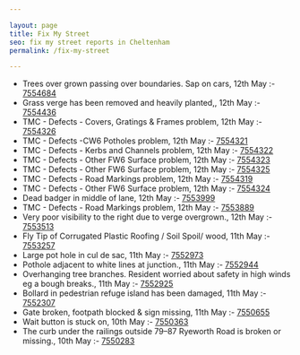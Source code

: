 ```yaml
---

layout: page
title: Fix My Street
seo: fix my street reports in Cheltenham
permalink: /fix-my-street

---
```


<!-- fix_marker starts -->

- Trees over grown passing over boundaries. Sap on cars, 12th May :- [7554684](https://www.fixmystreet.com/report/7554684)
- Grass verge has been removed and heavily planted,, 12th May :- [7554436](https://www.fixmystreet.com/report/7554436)
- TMC - Defects - Covers, Gratings & Frames problem, 12th May :- [7554326](https://www.fixmystreet.com/report/7554326)
- TMC - Defects -CW6 Potholes  problem, 12th May :- [7554321](https://www.fixmystreet.com/report/7554321)
- TMC - Defects - Kerbs and Channels problem, 12th May :- [7554322](https://www.fixmystreet.com/report/7554322)
- TMC - Defects - Other FW6  Surface problem, 12th May :- [7554323](https://www.fixmystreet.com/report/7554323)
- TMC - Defects - Other FW6  Surface problem, 12th May :- [7554325](https://www.fixmystreet.com/report/7554325)
- TMC - Defects - Road Markings problem, 12th May :- [7554319](https://www.fixmystreet.com/report/7554319)
- TMC - Defects - Other FW6  Surface problem, 12th May :- [7554324](https://www.fixmystreet.com/report/7554324)
- Dead badger in middle of lane, 12th May :- [7553999](https://www.fixmystreet.com/report/7553999)
- TMC - Defects - Road Markings problem, 12th May :- [7553889](https://www.fixmystreet.com/report/7553889)
- Very poor visibility to the right due to verge overgrown., 12th May :- [7553513](https://www.fixmystreet.com/report/7553513)
- Fly Tip of Corrugated Plastic Roofing / Soil Spoil/ wood, 11th May :- [7553257](https://www.fixmystreet.com/report/7553257)
- Large pot hole in cul de sac, 11th May :- [7552973](https://www.fixmystreet.com/report/7552973)
- Pothole adjacent to white lines at junction., 11th May :- [7552944](https://www.fixmystreet.com/report/7552944)
- Overhanging tree branches. Resident worried about safety in high winds eg a bough breaks., 11th May :- [7552925](https://www.fixmystreet.com/report/7552925)
- Bollard in pedestrian refuge island has been damaged, 11th May :- [7552307](https://www.fixmystreet.com/report/7552307)
- Gate broken, footpath blocked & sign missing, 11th May :- [7550655](https://www.fixmystreet.com/report/7550655)
- Wait button is stuck on, 10th May :- [7550363](https://www.fixmystreet.com/report/7550363)
- The curb under the railings outside 79–87 Ryeworth Road is broken or missing., 10th May :- [7550283](https://www.fixmystreet.com/report/7550283)

<!-- fix_marker ends -->